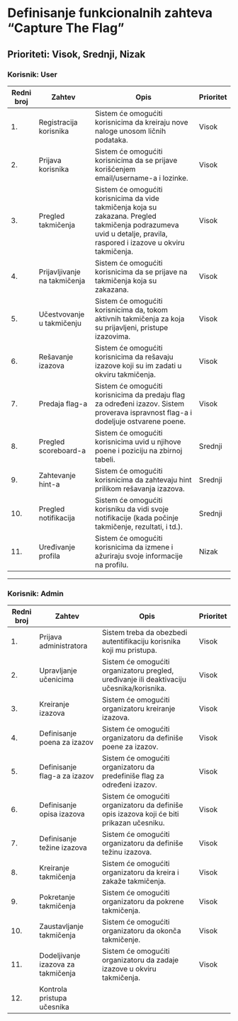 # Definisanje funkcionalnih zahteva “Capture The Flag”

## Prioriteti: Visok, Srednji, Nizak

### Korisnik: User

| Redni broj | Zahtev                        | Opis                                                                                          | Prioritet |
|------------|-------------------------------|-----------------------------------------------------------------------------------------------|-----------|
| 1.         | Registracija korisnika        | Sistem će omogućiti korisnicima da kreiraju nove naloge unosom ličnih podataka.             | Visok     |
| 2.         | Prijava korisnika            | Sistem će omogućiti korisnicima da se prijave korišćenjem email/username-a i lozinke.      | Visok     |
| 3.         | Pregled takmičenja           | Sistem će omogućiti korisnicima da vide takmičenja koja su zakazana. Pregled takmičenja podrazumeva uvid u detalje, pravila, raspored i izazove u okviru takmičenja. | Visok     |
| 4.         | Prijavljivanje na takmičenja | Sistem će omogućiti korisnicima da se prijave na takmičenja koja su zakazana.               | Visok     |
| 5.         | Učestvovanje u takmičenju    | Sistem će omogućiti korisnicima da, tokom aktivnih takmičenja za koja su prijavljeni, pristupe izazovima. | Visok     |
| 6.         | Rešavanje izazova            | Sistem će omogućiti korisnicima da rešavaju izazove koji su im zadati u okviru takmičenja.  | Visok     |
| 7.         | Predaja flag-a               | Sistem će omogućiti korisnicima da predaju flag za određeni izazov. Sistem proverava ispravnost flag-a i dodeljuje ostvarene poene. | Visok     |
| 8.         | Pregled scoreboard-a          | Sistem će omogućiti korisnicima uvid u njihove poene i poziciju na zbirnoj tabeli.         | Srednji   |
| 9.         | Zahtevanje hint-a            | Sistem će omogućiti korisnicima da zahtevaju hint prilikom rešavanja izazova.               | Srednji   |
| 10.        | Pregled notifikacija         | Sistem će omogućiti korisniku da vidi svoje notifikacije (kada počinje takmičenje, rezultati, i td.). | Srednji   |
| 11.        | Uređivanje profila           | Sistem će omogućiti korisnicima da izmene i ažuriraju svoje informacije na profilu.         | Nizak     |

---

### Korisnik: Admin

| Redni broj | Zahtev                          | Opis                                                                                          | Prioritet |
|------------|---------------------------------|-----------------------------------------------------------------------------------------------|-----------|
| 1.         | Prijava administratora         | Sistem treba da obezbedi autentifikaciju korisnika koji mu pristupa.                         | Visok     |
| 2.         | Upravljanje učenicima          | Sistem će omogućiti organizatoru pregled, uređivanje ili deaktivaciju učesnika/korisnika.  | Visok     |
| 3.         | Kreiranje izazova              | Sistem će omogućiti organizatoru kreiranje izazova.                                         | Visok     |
| 4.         | Definisanje poena za izazov    | Sistem će omogućiti organizatoru da definiše poene za izazov.                              | Visok     |
| 5.         | Definisanje flag-a za izazov   | Sistem će omogućiti organizatoru da predefiniše flag za određeni izazov.                   | Visok     |
| 6.         | Definisanje opisa izazova      | Sistem će omogućiti organizatoru da definiše opis izazova koji će biti prikazan učesniku.  | Visok     |
| 7.         | Definisanje težine izazova     | Sistem će omogućiti organizatoru da definiše težinu izazova.                               | Visok     |
| 8.         | Kreiranje takmičenja           | Sistem će omogućiti organizatoru da kreira i zakaže takmičenja.                            | Visok     |
| 9.         | Pokretanje takmičenja          | Sistem će omogućiti organizatoru da pokrene takmičenja.                                    | Visok     |
| 10.        | Zaustavljanje takmičenja       | Sistem će omogućiti organizatoru da okonča takmičenje.                                     | Visok     |
| 11.        | Dodeljivanje izazova za takmičenja | Sistem će omogućiti organizatoru da zadaje izazove u okviru takmičenja.                  | Visok     |
| 12.        | Kontrola pristupa učesnika
